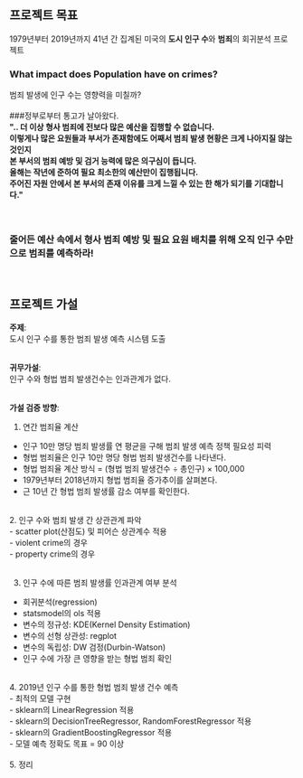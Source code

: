 ## **프로젝트 목표**
1979년부터 2019년까지 41년 간 집계된 미국의 **도시 인구 수**와 **범죄**의 회귀분석 프로젝트<br>
### What impact does Population have on crimes?<br>
범죄 발생에 인구 수는 영향력을 미칠까?<br>
<br>
###정부로부터 통고가 날아왔다.<br>
**".. 더 이상 형사 범죄에 전보다 많은 예산을 집행할 수 없습니다.<br>
이렇게나 많은 요원들과 부서가 존재함에도 어째서 범죄 발생 현황은 크게 나아지질 않는 것인지<br>
본 부서의 범죄 예방 및 검거 능력에 많은 의구심이 듭니다.<br>
올해는 작년에 준하여 필요 최소한의 예산만이 집행됩니다.<br>
주어진 자원 안에서 본 부서의 존재 이유를 크게 느낄 수 있는 한 해가 되기를 기대합니다."**<br>  
<br>
### 줄어든 예산 속에서 형사 범죄 예방 및 필요 요원 배치를 위해 오직 인구 수만으로 범죄를 예측하라!
<br>

## **프로젝트 가설**
**주제**:<br>
도시 인구 수를 통한 범죄 발생 예측 시스템 도출<br>
<br> 

**귀무가설**:<br>
인구 수와 형법 범죄 발생건수는 인과관계가 없다.<br>
<br>


**가설 검증 방향**:<br>
1. 연간 범죄율 계산<br>
- 인구 10만 명당 범죄 발생률 연 평균을 구해 범죄 발생 예측 정책 필요성 피력<br>
 - 형법 범죄율은 인구 10만 명당 형법 범죄 발생건수를 나타낸다.<br>
 - 형법 범죄율 계산 방식 = (형법 범죄 발생건수 ÷ 총인구) × 100,000<br>
 - 1979년부터 2018년까지 형법 범죄율 증가추이를 살펴본다.<br>
 - 근 10년 간 형법 범죄 발생률 감소 여부를 확인한다.<br>
 <br> 
2. 인구 수와 범죄 발생 간 상관관계 파악<br>
- scatter plot(산점도) 및 피어슨 상관계수 적용<br>
 - violent crime의 경우<br>
 - property crime의 경우<br>
 <br>

3. 인구 수에 따른 범죄 발생률 인과관계 여부 분석<br>
- 회귀분석(regression)<br>
 - statsmodel의 ols 적용<br>
  - 변수의 정규성: KDE(Kernel Density Estimation)<br>
  - 변수의 선형 상관성: regplot<br>  
  - 변수의 독립성: DW 검정(Durbin-Watson)<br>
- 인구 수에 가장 큰 영향을 받는 형법 범죄 확인<br>
<br>
4. 2019년 인구 수를 통한 형법 범죄 발생 건수 예측<br>
- 최적의 모델 구현<br>
  - sklearn의 LinearRegression 적용<br>
  - sklearn의 DecisionTreeRegressor, RandomForestRegressor 적용<br>
  - sklearn의 GradientBoostingRegressor 적용<br>
  - 모델 예측 정확도 목표 = 90 이상<br>
 <br>
5. 정리<br>
